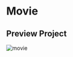 # Movie
## Preview Project

![movie](https://github.com/alirfanyasin/Movie-web/assets/77270380/f9e34897-5524-4e9a-8645-a94725f11d3b)
